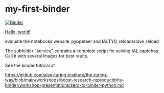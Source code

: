 # my-first-binder

[![Binder](https://mybinder.org/badge_logo.svg)](https://mybinder.org/v2/gh/fmspatrickrosendahl/my-first-binder/HEAD)

<a href="http://example.com/" target="_blank">Hello, world!</a>

evaluate the notebooks website_pyppeteer and IALTYO_reload/solve_reload


The subfolder "service" contains a complete script for solving IAL captchas. Call it with several images for best reults.


See the binder tutorial at 

https://github.com/alan-turing-institute/the-turing-way/blob/main/workshops/boost-research-reproducibility-binder/workshop-presentations/zero-to-binder-python.md
